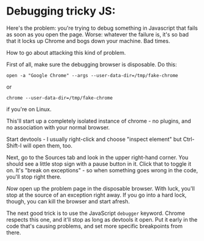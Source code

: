 # Debugging tricky JS:

Here's the problem: you're trying to debug something in Javascript that fails as soon as you open the page. Worse: whatever the failure is, it's so bad that it locks up Chrome and bogs down your machine. Bad times.

How to go about attacking this kind of problem.

First of all, make sure the debugging browser is disposable. Do this:

```
open -a "Google Chrome" --args --user-data-dir=/tmp/fake-chrome
```

or

```
chrome --user-data-dir=/tmp/fake-chrome
```
if you're on Linux.

This'll start up a completely isolated instance of chrome - no plugins, and no association with your normal browser.

Start devtools - I usually right-click and choose "inspect element" but Ctrl-Shift-I will open them, too.

Next, go to the Sources tab and look in the upper right-hand corner. You should see a little stop sign with a pause button in it. Click that to toggle it on.  It's "break on exceptions" - so when something goes wrong in the code, you'll stop right there.

*Now* open up the problem page in the disposable browser. With luck, you'll stop at the source of an exception right away. If you go into a hard lock, though, you can kill the browser and start afresh.

The next good trick is to use the JavaScript `debugger` keyword. Chrome respects this one, and it'll stop as long as devtools it open. Put it early in the code that's causing problems, and set more specific breakpoints from there.
